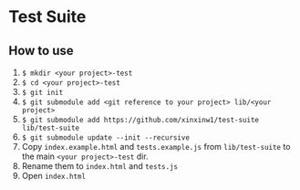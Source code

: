 # Test Suite

## How to use

1. `$ mkdir <your project>-test`
2. `$ cd <your project>-test`
3. `$ git init`
4. `$ git submodule add <git reference to your project> lib/<your project>`
5. `$ git submodule add https://github.com/xinxinw1/test-suite lib/test-suite`
6. `$ git submodule update --init --recursive`
7. Copy `index.example.html` and `tests.example.js` from `lib/test-suite` to the main `<your project>-test` dir.
8. Rename them to `index.html` and `tests.js`
9. Open `index.html`

